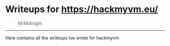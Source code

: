 # Writeups for https://hackmyvm.eu/
>MrMidnight
---------------------------

Here contains all the writeups Ive wrote for hackmyvm
